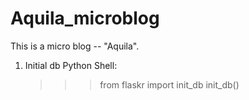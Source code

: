 Aquila_microblog
================

This is a micro blog -- "Aquila".

1. Initial db
Python Shell:
	>>> from flaskr import init_db
	>>> init_db()
